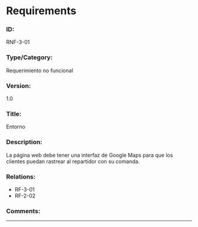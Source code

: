 # Requirements
### ID:
RNF-3-01
### Type/Category:
Requerimiento no funcional
### Version:
1.0
### Title:
Entorno
### Description:
La página web debe tener una interfaz de Google Maps para 
que los clientes puedan rastrear al repartidor con su comanda.
### Relations:
- RF-3-01
- RF-2-02
### Comments:

---